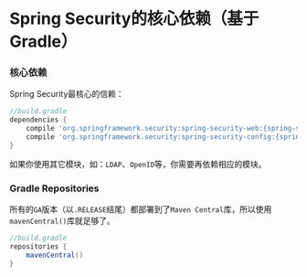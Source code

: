 Spring Security的核心依赖（基于Gradle）
==========================================================================
### 核心依赖
Spring Security最核心的信赖：
```gradle
//build.gradle
dependencies {
    compile 'org.springframework.security:spring-security-web:{spring-security-version}'
	compile 'org.springframework.security:spring-security-config:{spring-security-version}'
}
```
如果你使用其它模块，如：`LDAP`、`OpenID`等，你需要再依赖相应的模块。

### Gradle Repositories
所有的`GA`版本（以`.RELEASE`结尾）都部署到了`Maven Central`库，所以使用`mavenCentral()`库就足够了。
```gradle
//build.gradle
repositories {
    mavenCentral()
}
```


